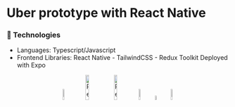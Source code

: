 # Uber prototype with React Native

### 🤖 Technologies

- Languages: Typescript/Javascript
- Frontend Libraries: React Native - TailwindCSS - Redux Toolkit
  Deployed with Expo

<p align="center">
    <img src="https://user-images.githubusercontent.com/31222514/149813300-65804694-d3ea-4e31-955d-dbc47229a82d.png" width="8%" alt="Typescript logo">
<img src="https://www.datocms-assets.com/45470/1631026680-logo-react-native.png" width="12%" alt="React Native">
  <img src="https://miro.medium.com/max/1400/1*4sxOPaVNwxrfZ9uxVbUaKg.jpeg" width="12%" alt="Redux Toolkit">
  <img src="https://codekitapp.com/images/help/free-tailwind-icon@2x.png" width="8%" alt="Tailwind CSS">
    <img src="https://upload.wikimedia.org/wikipedia/commons/thumb/d/d5/CSS3_logo_and_wordmark.svg/1200px-CSS3_logo_and_wordmark.svg.png" width="5%" alt="CSS">
      <img src="https://play-lh.googleusercontent.com/algsmuhitlyCU_Yy3IU7-7KYIhCBwx5UJG4Bln-hygBjjlUVCiGo1y8W5JNqYm9WW3s" width="8%" alt="Expo Go">
</p>

